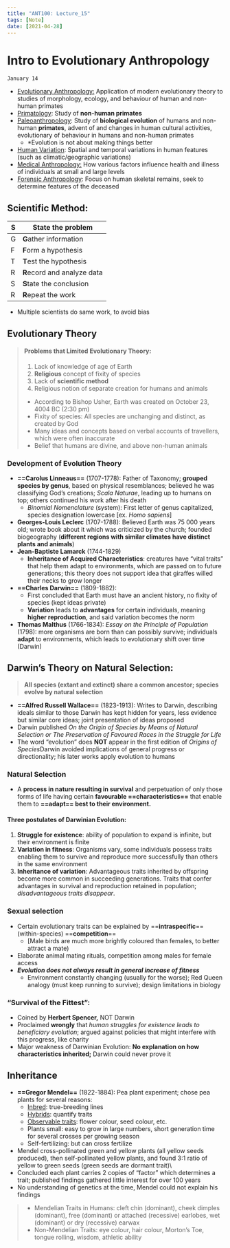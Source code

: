 ```yaml
---
title: "ANT100: Lecture_15"
tags: [Note]
date: [2021-04-28]
---
```


# Intro to Evolutionary Anthropology

`January 14`

- <u>Evolutionary Anthropology:</u> Application of modern evolutionary theory to studies of morphology, ecology, and behaviour of human and non-human primates
- <u>Primatology</u>: Study of **non-human primates**
- <u>Paleoanthropology</u>: Study of **biological evolution** of humans and non-human **primates**, advent of and changes in human cultural activities, evolutionary  of behaviour in humans and non-human primates
  - *Evolution is not about making things better
- <u>Human Variation</u>: Spatial and temporal variations in human features (such as climatic/geographic variations)
- <u>Medical Anthropology:</u> How various factors influence health and illness of individuals at small and large levels
- <u>Forensic Anthropology</u>: Focus on human skeletal remains, seek to determine features of the deceased

## Scientific Method:

| S    | **S**tate the problem       |
| ---- | --------------------------- |
| G    | **G**ather information      |
| F    | **F**orm a hypothesis       |
| T    | **T**est the hypothesis     |
| R    | **R**ecord and analyze data |
| S    | **S**tate the conclusion    |
| R    | **R**epeat the work         |

- Multiple scientists do same work, to avoid bias

## Evolutionary Theory

> #### Problems that Limited Evolutionary Theory:
> 
> 1. Lack of knowledge of age of Earth
> 2. **Religious** concept of fixity of species
> 3. Lack of **scientific method**
> 4. Religious notion of separate creation for humans and animals 
> 
> - According to Bishop Usher, Earth was created on October 23, 4004 BC (2:30 pm)
> - Fixity of species: All species are unchanging and distinct, as created by God
> - Many ideas and concepts based on verbal accounts of travellers, which were often inaccurate
> - Belief that humans are divine, and above non-human animals

### Development of Evolution Theory

- **==Carolus Linneaus==** (1707-1778): Father of Taxonomy; **grouped species by genus**, based on physical resemblances; believed he was classifying God’s creations; *Scala Naturae*, leading up to humans on top; others continued his work after his death
  - *Binomial Nomenclature* (system): First letter of genus capitalized, species designation lowercase [ex. *Homo sapiens*]
- **Georges-Louis Leclerc** (1707-1788): Believed Earth was 75 000 years old; wrote book about it which was criticized by the church; founded biogeography (**different regions with similar climates have distinct plants and animals**)
- **Jean-Baptiste Lamarck** (1744-1829)
    - **Inheritance of Acquired Characteristics**: creatures have “vital traits” that help them adapt to environments, which are passed on to future generations; this theory does not support idea that giraffes willed their necks to grow longer
- **==Charles Darwin==** (1809-1882): 
    - First concluded that Earth must have an ancient history, no fixity of species (kept ideas private)
  - **Variation** leads to **advantages** for certain individuals, meaning **higher reproduction**, and said variation becomes the norm
- **Thomas Malthus** (1766-1834): *Essay on the Principle of Population* (1798): more organisms are born than can possibly survive; individuals **adapt** to environments, which leads to evolutionary shift over time (Darwin)

## Darwin’s Theory on Natural Selection:

> **All species (extant and extinct) share a common ancestor; species evolve by natural selection**

- **==Alfred Russell Wallace==** (1823-1913): Writes to Darwin, describing ideals similar to those Darwin has kept hidden for years, less evidence but similar core ideas; joint presentation of ideas proposed
- Darwin published *On the Origin of Species by Means of Natural Selection or The Preservation of Favoured Races in the Struggle for Life*
- The word “evolution” does **NOT** appear in the first edition of *Origins of Species*Darwin avoided implications of general progress or directionality; his later works apply evolution to humans

### Natural Selection

- A **process in nature resulting in survival** and perpetuation of only those forms of life having certain **favourable ==characteristics==** that enable them to **==adapt== best to their environment.**

#### Three postulates of Darwinian Evolution:

1. **Struggle for existence**: ability of population to expand is infinite, but their environment is finite
2. **Variation in fitness**: Organisms vary, some individuals possess traits enabling them to survive and reproduce more successfully than others in the same environment
3. **Inheritance of variation**: Advantageous traits inherited by offspring become more common in succeeding generations. Traits that confer advantages in survival and reproduction retained in population; *disadvantageous traits disappear*.

### **Sexual selection**

- Certain evolutionary traits can be explained by ==**intraspecific**== (within-species) ==**competition**== 
  - [Male birds are much more brightly coloured than females, to better attract a mate)
- Elaborate animal mating rituals, competition among males for female access
- ***Evolution does not always result in general increase of fitness***
  - Environment constantly changing (usually for the worse); Red Queen analogy (must keep running to survive); design limitations in biology

### “Survival of the Fittest”: 

- Coined by **Herbert Spencer,** NOT Darwin
- Proclaimed **wrongly** that *human struggles for existence leads to beneficiary evolution*; argued against policies that might interfere with this progress, like charity
- Major weakness of Darwinian Evolution: **No explanation on how characteristics inherited;** Darwin could never prove it

## Inheritance

- **==Gregor Mendel==** (1822-1884): Pea plant experiment; chose pea plants for several reasons: 
  - <u>Inbred</u>: true-breeding lines
  - <u>Hybrids</u>: quantify traits
  - <u>Observable traits</u>: flower colour, seed colour, etc.
  - Plants small: easy to grow in large numbers, short generation time for several crosses per growing season
  - Self-fertilizing: but can cross fertilize
- Mendel cross-pollinated green and yellow plants (all yellow seeds produced), then self-pollinated yellow plants, and found 3:1 ratio of yellow to green seeds (green seeds are dormant trait)\
- Concluded each plant carries 2 copies of “factor” which determines a trait; published findings gathered little interest for over 100 years
- No understanding of genetics at the time, Mendel could not explain his findings

> - Mendelian Traits in Humans: cleft chin (dominant), cheek dimples (dominant), free (dominant) or attached (recessive) earlobes, wet (dominant) or dry (recessive) earwax
> - Non-Mendelian Traits: eye colour, hair colour, Morton’s Toe, tongue rolling, wisdom, athletic ability
